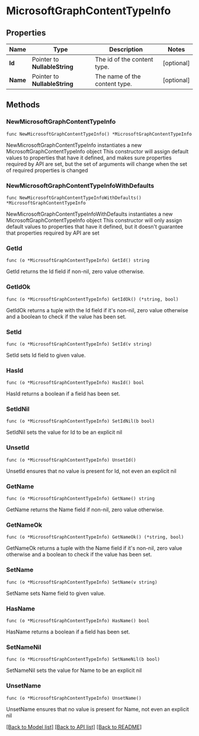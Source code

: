 # MicrosoftGraphContentTypeInfo

## Properties

Name | Type | Description | Notes
------------ | ------------- | ------------- | -------------
**Id** | Pointer to **NullableString** | The id of the content type. | [optional] 
**Name** | Pointer to **NullableString** | The name of the content type. | [optional] 

## Methods

### NewMicrosoftGraphContentTypeInfo

`func NewMicrosoftGraphContentTypeInfo() *MicrosoftGraphContentTypeInfo`

NewMicrosoftGraphContentTypeInfo instantiates a new MicrosoftGraphContentTypeInfo object
This constructor will assign default values to properties that have it defined,
and makes sure properties required by API are set, but the set of arguments
will change when the set of required properties is changed

### NewMicrosoftGraphContentTypeInfoWithDefaults

`func NewMicrosoftGraphContentTypeInfoWithDefaults() *MicrosoftGraphContentTypeInfo`

NewMicrosoftGraphContentTypeInfoWithDefaults instantiates a new MicrosoftGraphContentTypeInfo object
This constructor will only assign default values to properties that have it defined,
but it doesn't guarantee that properties required by API are set

### GetId

`func (o *MicrosoftGraphContentTypeInfo) GetId() string`

GetId returns the Id field if non-nil, zero value otherwise.

### GetIdOk

`func (o *MicrosoftGraphContentTypeInfo) GetIdOk() (*string, bool)`

GetIdOk returns a tuple with the Id field if it's non-nil, zero value otherwise
and a boolean to check if the value has been set.

### SetId

`func (o *MicrosoftGraphContentTypeInfo) SetId(v string)`

SetId sets Id field to given value.

### HasId

`func (o *MicrosoftGraphContentTypeInfo) HasId() bool`

HasId returns a boolean if a field has been set.

### SetIdNil

`func (o *MicrosoftGraphContentTypeInfo) SetIdNil(b bool)`

 SetIdNil sets the value for Id to be an explicit nil

### UnsetId
`func (o *MicrosoftGraphContentTypeInfo) UnsetId()`

UnsetId ensures that no value is present for Id, not even an explicit nil
### GetName

`func (o *MicrosoftGraphContentTypeInfo) GetName() string`

GetName returns the Name field if non-nil, zero value otherwise.

### GetNameOk

`func (o *MicrosoftGraphContentTypeInfo) GetNameOk() (*string, bool)`

GetNameOk returns a tuple with the Name field if it's non-nil, zero value otherwise
and a boolean to check if the value has been set.

### SetName

`func (o *MicrosoftGraphContentTypeInfo) SetName(v string)`

SetName sets Name field to given value.

### HasName

`func (o *MicrosoftGraphContentTypeInfo) HasName() bool`

HasName returns a boolean if a field has been set.

### SetNameNil

`func (o *MicrosoftGraphContentTypeInfo) SetNameNil(b bool)`

 SetNameNil sets the value for Name to be an explicit nil

### UnsetName
`func (o *MicrosoftGraphContentTypeInfo) UnsetName()`

UnsetName ensures that no value is present for Name, not even an explicit nil

[[Back to Model list]](../README.md#documentation-for-models) [[Back to API list]](../README.md#documentation-for-api-endpoints) [[Back to README]](../README.md)


